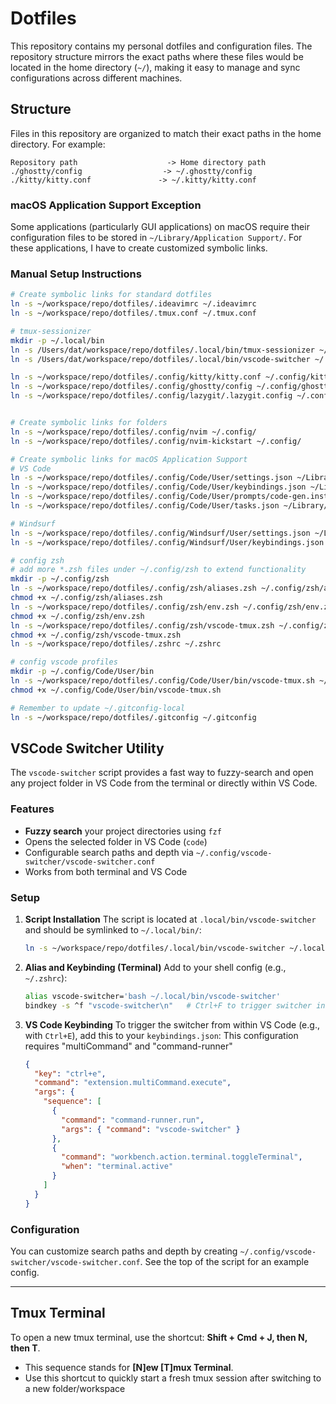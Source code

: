 # Dotfiles

This repository contains my personal dotfiles and configuration files. The repository structure mirrors the exact paths where these files would be located in the home directory (`~/`), making it easy to manage and sync configurations across different machines.

## Structure

Files in this repository are organized to match their exact paths in the home directory. For example:

```
Repository path                    -> Home directory path
./ghostty/config                  -> ~/.ghostty/config
./kitty/kitty.conf               -> ~/.kitty/kitty.conf
```

### macOS Application Support Exception

Some applications (particularly GUI applications) on macOS require their configuration files to be stored in `~/Library/Application Support/`. For these applications, I have to create customized symbolic links.

### Manual Setup Instructions

```bash
# Create symbolic links for standard dotfiles
ln -s ~/workspace/repo/dotfiles/.ideavimrc ~/.ideavimrc
ln -s ~/workspace/repo/dotfiles/.tmux.conf ~/.tmux.conf

# tmux-sessionizer
mkdir -p ~/.local/bin
ln -s /Users/dat/workspace/repo/dotfiles/.local/bin/tmux-sessionizer ~/.local/bin/
ln -s /Users/dat/workspace/repo/dotfiles/.local/bin/vscode-switcher ~/.local/bin/

ln -s ~/workspace/repo/dotfiles/.config/kitty/kitty.conf ~/.config/kitty/kitty.conf
ln -s ~/workspace/repo/dotfiles/.config/ghostty/config ~/.config/ghostty/config
ln -s ~/workspace/repo/dotfiles/.config/lazygit/.lazygit.config ~/.config/lazygit/.lazygit.config


# Create symbolic links for folders
ln -s ~/workspace/repo/dotfiles/.config/nvim ~/.config/
ln -s ~/workspace/repo/dotfiles/.config/nvim-kickstart ~/.config/

# Create symbolic links for macOS Application Support
# VS Code
ln -s ~/workspace/repo/dotfiles/.config/Code/User/settings.json ~/Library/Application\ Support/Code/User/settings.json
ln -s ~/workspace/repo/dotfiles/.config/Code/User/keybindings.json ~/Library/Application\ Support/Code/User/keybindings.json
ln -s ~/workspace/repo/dotfiles/.config/Code/User/prompts/code-gen.instructions.md ~/Library/Application\ Support/Code/User/prompts/code-gen.instructions.md
ln -s ~/workspace/repo/dotfiles/.config/Code/User/tasks.json ~/Library/Application\ Support/Code/User/tasks.json

# Windsurf
ln -s ~/workspace/repo/dotfiles/.config/Windsurf/User/settings.json ~/Library/Application\ Support/Windsurf/User/settings.json
ln -s ~/workspace/repo/dotfiles/.config/Windsurf/User/keybindings.json ~/Library/Application\ Support/Windsurf/User/keybindings.json

# config zsh
# add more *.zsh files under ~/.config/zsh to extend functionality
mkdir -p ~/.config/zsh
ln -s ~/workspace/repo/dotfiles/.config/zsh/aliases.zsh ~/.config/zsh/aliases.zsh
chmod +x ~/.config/zsh/aliases.zsh
ln -s ~/workspace/repo/dotfiles/.config/zsh/env.zsh ~/.config/zsh/env.zsh
chmod +x ~/.config/zsh/env.zsh
ln -s ~/workspace/repo/dotfiles/.config/zsh/vscode-tmux.zsh ~/.config/zsh/vscode-tmux.zsh
chmod +x ~/.config/zsh/vscode-tmux.zsh
ln -s ~/workspace/repo/dotfiles/.zshrc ~/.zshrc

# config vscode profiles
mkdir -p ~/.config/Code/User/bin
ln -s ~/workspace/repo/dotfiles/.config/Code/User/bin/vscode-tmux.sh ~/.config/Code/User/bin/vscode-tmux.sh
chmod +x ~/.config/Code/User/bin/vscode-tmux.sh

# Remember to update ~/.gitconfig-local
ln -s ~/workspace/repo/dotfiles/.gitconfig ~/.gitconfig
```

## VSCode Switcher Utility

The `vscode-switcher` script provides a fast way to fuzzy-search and open any project folder in VS Code from the terminal or directly within VS Code.

### Features

- **Fuzzy search** your project directories using `fzf`
- Opens the selected folder in VS Code (`code`)
- Configurable search paths and depth via `~/.config/vscode-switcher/vscode-switcher.conf`
- Works from both terminal and VS Code

### Setup

1. **Script Installation**
   The script is located at `.local/bin/vscode-switcher` and should be symlinked to `~/.local/bin/`:

   ```bash
   ln -s ~/workspace/repo/dotfiles/.local/bin/vscode-switcher ~/.local/bin/
   ```

2. **Alias and Keybinding (Terminal)**
   Add to your shell config (e.g., `~/.zshrc`):

   ```sh
   alias vscode-switcher='bash ~/.local/bin/vscode-switcher'
   bindkey -s ^f "vscode-switcher\n"   # Ctrl+F to trigger switcher in terminal
   ```

3. **VS Code Keybinding**
   To trigger the switcher from within VS Code (e.g., with `Ctrl+E`), add this to your `keybindings.json`:
   This configuration requires "multiCommand" and "command-runner"
   ```json
   {
     "key": "ctrl+e",
     "command": "extension.multiCommand.execute",
     "args": {
       "sequence": [
         {
           "command": "command-runner.run",
           "args": { "command": "vscode-switcher" }
         },
         {
           "command": "workbench.action.terminal.toggleTerminal",
           "when": "terminal.active"
         }
       ]
     }
   }
   ```

### Configuration

You can customize search paths and depth by creating `~/.config/vscode-switcher/vscode-switcher.conf`.
See the top of the script for an example config.

---

## Tmux Terminal

To open a new tmux terminal, use the shortcut: **Shift + Cmd + J, then N, then T**.

- This sequence stands for **[N]ew [T]mux Terminal**.
- Use this shortcut to quickly start a fresh tmux session after switching to a new folder/workspace
